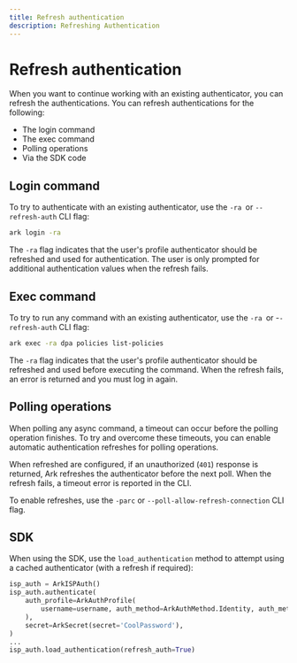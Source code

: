 ```yaml
---
title: Refresh authentication
description: Refreshing Authentication
---
```


# Refresh authentication

When you want to continue working with an existing authenticator, you can refresh the authentications. You can refresh authentications for the following:

- The login command
- The exec command
- Polling operations
- Via the SDK code

## Login command

To try to authenticate with an existing authenticator, use the `-ra `or `--refresh-auth` CLI flag:
```bash  linenums="0"
ark login -ra
```
The `-ra` flag indicates that the user's profile authenticator should be refreshed and used for authentication. The user is only prompted for additional authentication values when the refresh fails.

## Exec command

To try to run any command with an existing authenticator, use the `-ra `or -`-refresh-auth` CLI flag:
```bash  linenums="0"
ark exec -ra dpa policies list-policies
```

The `-ra` flag indicates that the user's profile authenticator should be refreshed and used before executing the command. When the refresh fails, an error is returned and you must log in again.

## Polling operations

When polling any async command, a timeout can occur before the polling operation finishes. To try and overcome these timeouts, you can enable automatic authentication refreshes for polling operations.

When refreshed are configured, if an unauthorized (`401`) response is returned, Ark refreshes the authenticator before the next poll. When the refresh fails, a timeout error is reported in the CLI. 

To enable refreshes, use the `-parc` or `--poll-allow-refresh-connection` CLI flag.

## SDK

When using the SDK, use the `load_authentication` method to attempt using a cached authenticator (with a refresh if required):
```python
isp_auth = ArkISPAuth()
isp_auth.authenticate(
    auth_profile=ArkAuthProfile(
        username=username, auth_method=ArkAuthMethod.Identity, auth_method_settings=IdentityArkAuthMethodSettings()
    ),
    secret=ArkSecret(secret='CoolPassword'),
)
...
isp_auth.load_authentication(refresh_auth=True)
```
